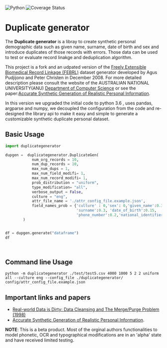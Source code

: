 
![Python](https://github.com/mayerantoine/duplicategenerator/workflows/Python%20application/badge.svg?event=push)
![Coverage Status](https://coveralls.io/repos/github/mayerantoine/duplicategenerator/badge.svg?branch=master)

# Duplicate generator

The **Duplicate generator** is a libray to create synthetic personal demographic data  such as given name, surname, date of birth and sex  and introduce duplicates of those records with errors. Those data can be used to test or evaluate record linakge and deduplication algorithm.

This project is a fork and an udpated version of the  [Freely Extensible Biomedical Record Linkage (FEBRL)](https://sourceforge.net/projects/febrl/) dataset generator developed  by Agus Pudjijono and Peter Christen in December 2008. For more detailed description please consult the website of the  AUSTRALIAN NATIONAL UNIVERSITY(ANU) [Department of Computer Science](http://datamining.anu.edu.au/projects/linkage-publications.html) or see the paper:[Accurate Synthetic Generation of Realistic Personal Information](http://users.cecs.anu.edu.au/~christen/publications/pakdd2009-submitted.pdf).

In this version we upgraded the initial code to python 3.6 , uses pandas, argparse and numpy, we decoupled the configuration from the code and re-designed the library api to make it easy and simple to generate a customizable  synthetic duplicate personal dataset.

## Basic Usage

```python
import duplicategenerator

dupgen =  duplicategenerator.DuplicateGen(
            num_org_records = 10,
            num_dup_records = 10,
            max_num_dups = 1,
            max_num_field_modifi= 1,
            max_num_record_modifi= 1,
            prob_distribution = "uniform",
            type_modification= "all",
            verbose_output = False,
            culture = "eng",
            attr_file_name = './attr_config_file.example.json',
            field_names_prob = {'culture' : 0,'sex': 0,'given_name':0.3,
                                'surname':0.3, 'date_of_birth':0.15,
                                'phone_number':0.2,'national_identifier':0.05}
        )


df = dupgen.generate("dataframe")
df

   
```


##  Command line Usage

```
python -m duplicategenerator ./test/test5.csv 4000 1000 5 2 2 uniform all --culture eng --config_file ./duplicategenerator/
config/attr_config_file.example.json

```


## Important links and papers
* [Real-world Data is Dirty: Data Cleansing and The Merge/Purge Problem (1998)](http://citeseerx.ist.psu.edu/viewdoc/summary?doi=10.1.1.46.6676)
* [Accurate Synthetic Generation of Realistic Personal Information](http://users.cecs.anu.edu.au/~christen/publications/pakdd2009-submitted.pdf).


**NOTE**: This is a beta product. Most of the orginal authors functionalities to model phonetic, OCR and typographical modifications are in an 'alpha' state and have received limited testing.